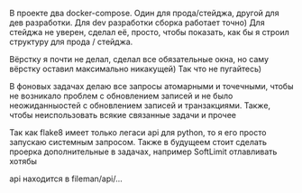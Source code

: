 В проекте два docker-compose. Один для прода/стейджа, другой для дев разработки. 
Для dev разработки сборка работает точно) Для стейджа не уверен, сделал её, просто, чтобы показать, 
как бы я строил структуру для прода / стейджа.

Вёрстку я почти не делал, сделал все обязательные окна, но саму вёрстку оставил максимально никакущей) 
Так что не пугайтесь)

В фоновых задачах делаю все запросы атомарными и точечными, чтобы не возникало проблем с 
обновлением записей и не было неожиданныостей с обновлением записей и транзакциями. 
Также, чтобы неиспользовать всякие связанные задачи и прочее

Так как flake8 имеет только легаси api для python, то я его просто запускаю системным запросом.
Также в будущеем стоит сделать проерка дополнительные в задачах, например SoftLimit отлавливать хотябы

api находится в fileman/api/...
